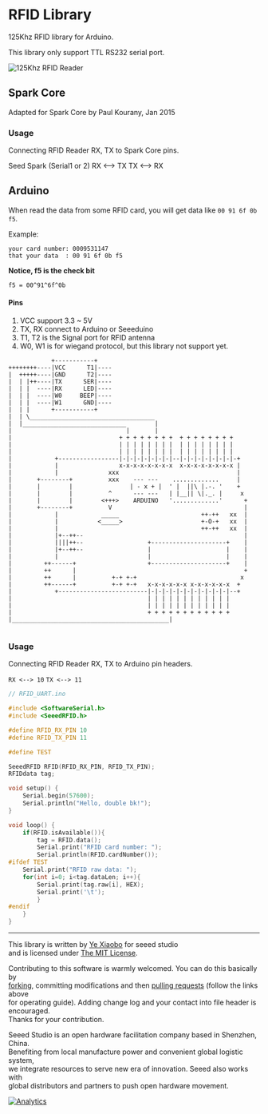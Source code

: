 RFID Library
============

125Khz RFID library for Arduino. 

This library only support TTL RS232 serial port.

![125Khz RFID Reader][RFID Image]


Spark Core
----------
Adapted for Spark Core by Paul Kourany, Jan 2015

### Usage
Connecting RFID Reader RX, TX to Spark Core pins.

Seed    Spark (Serial1 or 2)
RX <--> TX
TX <--> RX

Arduino
-------

When read the data from some RFID card, you will get data like `00 91 6f 0b f5`.

Example:
```
your card number: 0009531147
that your data  : 00 91 6f 0b f5
```
**Notice, f5 is the check bit**

`f5 = 00^91^6f^0b`


#### Pins 

1. VCC support 3.3 ~ 5V
2. TX, RX connect to Arduino or Seeeduino
3. T1, T2 is the Signal port for RFID antenna
4. W0, W1 is for wiegand protocol, but this library not support yet.

```
     		+-----------+
++++++++----|VCC	  T1|----
|  +++++----|GND	  T2|----
|  | |++----|TX		 SER|----
|  | |	----|RX		 LED|----	
|  | |	----|W0		BEEP|----
|  | |	----|W1		 GND|----
|  | |		+-----------+
|  | \___________________________________
|  |_____________________________        |
|                                |       |
|                              + + + + + + + +  + + + + + + + +
|                              | | | | | | | |  | | | | | | | |
|                              | | | | | | | |  | | | | | | | |
|            +-----------------|-|-|-|-|-|-|-|--|-|-|-|-|-|-|-|-+
|            |                 x-x-x-x-x-x-x-x  x-x-x-x-x-x-x-x |
|            |              xxx                                 |
|       +--------+          xxx    --- ---    .............     |
|       |        |                | - x + |  ' |  ||\ |.-. '    +
|       |        |          ^      --- ---   | |__|| \|._. |     x
|       |        |        <+++>    ARDUINO   '.............'      +
|       +--------+          V                                     |
|            |            _____                       ++-++   xx  |
|            |           <_____>                      +-O-+   xx  |
|            |                                        ++-++   xx  |
|            |+--++--                                             |
|            ||||++--                  +---------------------+    |
|            |+--++--                  |                     |    |
|            |                         |                     |    |
|         ++------+                    +---------------------+    |
|         ++      |                                               +
|         ++      |          +-+ +-+                             x
|         ++------+          +-+ +-+   x-x-x-x-x-x x-x-x-x-x-x  +
|            +-------------------------|-|-|-|-|-|-|-|-|-|-|-|--+
|                                      | | | | | | | | | | | |
|                                      | | | | | | | | | | | |
|                                      + + + + + + + + + + + +
|____________________________________________|
	
```

### Usage
Connecting RFID Reader RX, TX to Arduino pin headers.

`RX <--> 10`
`TX <--> 11`

```c
// RFID_UART.ino

#include <SoftwareSerial.h>
#include <SeeedRFID.h>

#define RFID_RX_PIN 10
#define RFID_TX_PIN 11

#define TEST

SeeedRFID RFID(RFID_RX_PIN, RFID_TX_PIN);
RFIDdata tag;

void setup() {
	Serial.begin(57600);
	Serial.println("Hello, double bk!");
}

void loop() { 
	if(RFID.isAvailable()){
		tag = RFID.data();
		Serial.print("RFID card number: ");
		Serial.println(RFID.cardNumber());
#ifdef TEST
	Serial.print("RFID raw data: ");
	for(int i=0; i<tag.dataLen; i++){
	    Serial.print(tag.raw[i], HEX);
	    Serial.print('\t');
		}
#endif
	}
}

```


----

This library is written by [Ye Xiaobo][Github Homepage] for seeed studio<br>
and is licensed under [The MIT License](https://github.com/yexiaobo-seeedstudio/RFID_Library/blob/master/LICENSE). <br>

Contributing to this software is warmly welcomed. You can do this basically by<br>
[forking](https://help.github.com/articles/fork-a-repo), committing modifications and then [pulling requests](https://help.github.com/articles/using-pull-requests) (follow the links above<br>
for operating guide). Adding change log and your contact into file header is encouraged.<br>
Thanks for your contribution.

Seeed Studio is an open hardware facilitation company based in Shenzhen, China. <br>
Benefiting from local manufacture power and convenient global logistic system, <br>
we integrate resources to serve new era of innovation. Seeed also works with <br>
global distributors and partners to push open hardware movement.<br>


[RFID Image]: http://www.seeedstudio.com/wiki/images/6/6a/RFID.jpg
[Github Homepage]: https://github.com/yexiaobo-seeedstudio



[![Analytics](https://ga-beacon.appspot.com/UA-46589105-3/RFID_Library)](https://github.com/igrigorik/ga-beacon)
